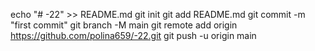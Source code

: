 echo "# -22" >> README.md
 git init
 git add README.md
 git commit -m "first commit"
 git branch -M main
 git remote add origin https://github.com/polina659/-22.git
 git push -u origin main
